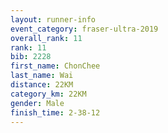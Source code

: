 ```yaml
---
layout: runner-info 
event_category: fraser-ultra-2019 
overall_rank: 11
rank: 11
bib: 2228
first_name: ChonChee
last_name: Wai
distance: 22KM
category_km: 22KM
gender: Male
finish_time: 2-38-12
---
```

